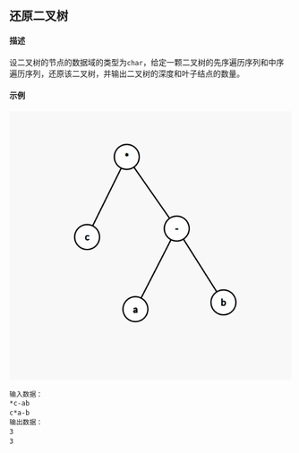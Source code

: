 ## 还原二叉树

#### 描述

设二叉树的节点的数据域的类型为`char`，给定一颗二叉树的先序遍历序列和中序遍历序列，还原该二叉树，并输出二叉树的深度和叶子结点的数量。

#### 示例

![graph](./assets/graph.png)

```txt
输入数据：
*c-ab
c*a-b
输出数据：
3
3
```